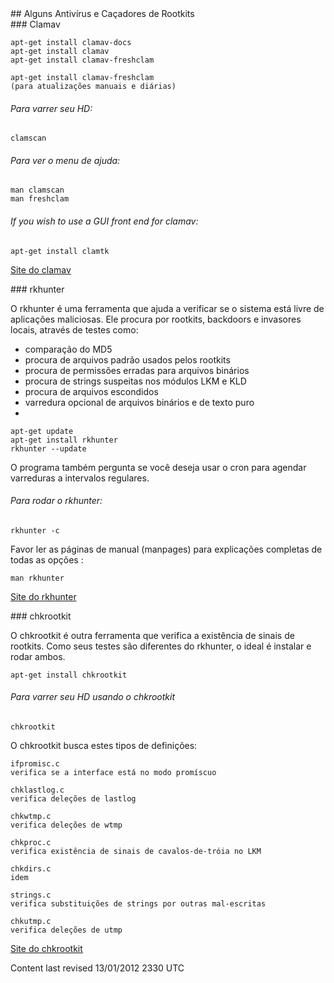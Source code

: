 <div id="main-page"></div>
<div class="divider" id="virus-rkits"></div>
## Alguns Antivírus e Caçadores de Rootkits

<div class="divider" id="av-clam"></div>
### Clamav

~~~  
apt-get install clamav-docs  
apt-get install clamav  
apt-get install clamav-freshclam  
~~~

~~~  
apt-get install clamav-freshclam  
(para atualizações manuais e diárias)  
~~~

###### Para varrer seu HD:

~~~  
clamscan  
~~~

###### Para ver o menu de ajuda:

~~~  
man clamscan  
man freshclam  
~~~

###### If you wish to use a GUI front end for clamav:

~~~  
apt-get install clamtk  
~~~

 [Site do clamav](http://www.clamav.net/) 

<div class="divider" id="rtkts-rkh"></div>
### rkhunter

O rkhunter é uma ferramenta que ajuda a verificar se o sistema está livre de aplicações maliciosas. Ele procura por rootkits, backdoors e invasores locais, através de testes como:  
- comparação do MD5  
- procura de arquivos padrão usados pelos rootkits  
- procura de permissões erradas para arquivos binários  
- procura de strings suspeitas nos módulos LKM e KLD  
- procura de arquivos escondidos  
- varredura opcional de arquivos binários e de texto puro  
- 

~~~  
apt-get update  
apt-get install rkhunter  
rkhunter --update  
~~~

O programa também pergunta se você deseja usar o cron para agendar varreduras a intervalos regulares.

###### Para rodar o rkhunter:

~~~  
rkhunter -c  
~~~

Favor ler as páginas de manual (manpages) para explicações completas de todas as opções :

~~~  
man rkhunter  
~~~

 [Site do rkhunter](http://rkhunter.sourceforge.net/) 

<div class="divider" id="rkits-chrk"></div>
### chkrootkit

O chkrootkit é outra ferramenta que verifica a existência de sinais de rootkits. Como seus testes são diferentes do rkhunter, o ideal é instalar e rodar ambos.

~~~  
apt-get install chkrootkit  
~~~

###### Para varrer seu HD usando o chkrootkit

~~~  
chkrootkit  
~~~

O chkrootkit busca estes tipos de definições:

~~~  
ifpromisc.c  
verifica se a interface está no modo promíscuo  
~~~

~~~  
chklastlog.c  
verifica deleções de lastlog  
~~~

~~~  
chkwtmp.c  
verifica deleções de wtmp  
~~~

~~~  
chkproc.c  
verifica existência de sinais de cavalos-de-tróia no LKM  
~~~

~~~  
chkdirs.c  
idem  
~~~

~~~  
strings.c  
verifica substituições de strings por outras mal-escritas  
~~~

~~~  
chkutmp.c  
verifica deleções de utmp  
~~~

 [Site do chkrootkit](http://www.chkrootkit.org/) 

<div id="rev">Content last revised 13/01/2012 2330 UTC</div>

